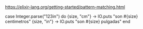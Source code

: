 https://elixir-lang.org/getting-started/pattern-matching.html


case Integer.parse("123in") do
  {size, "cm"} -> IO.puts "son #{size} centimetros"
  {size, "in"} -> IO.puts "son #{size} pulgadas"
end
